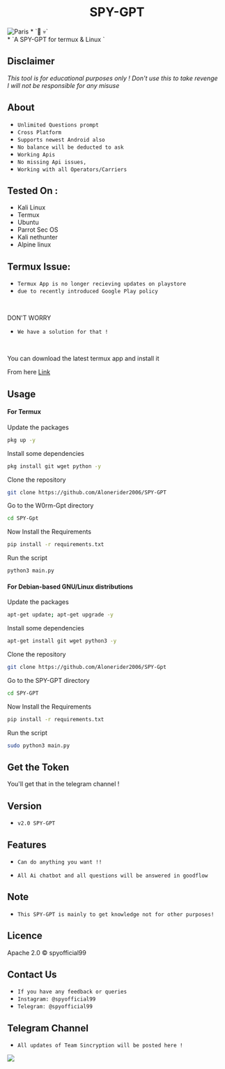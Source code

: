 <h1 align="center">SPY-GPT<br>
</h1>
<img src="logoworm.png" alt="Paris" class="center">
* `📱 💀`<br />
* `A SPY-GPT for termux & Linux `

## Disclaimer
*This tool is for educational purposes only !*
_Don't use this to take revenge_<br />
*I will not be responsible for any misuse*

## About
* `Unlimited Questions prompt`
* `Cross Platform`
* `Supports newest Android also`
* `No balance will be deducted to ask`
* `Working Apis`
* `No missing Api issues,`
* `Working with all Operators/Carriers`

## Tested On :
<ul>
  <li>Kali Linux</li>
  <li>Termux</li>
  <li>Ubuntu</li>
  <li>Parrot Sec OS</li>
  <li>Kali nethunter</li>
  <li>Alpine linux</li>
  
</ul>

## Termux Issue:
* `Termux App is no longer recieving updates on playstore`
* `due to recently introduced Google Play policy `
<br>

DON'T WORRY
* `We have a solution for that !`
<br>


You can download the latest termux app and install it

From here <a href="https://f-droid.org/repo/com.termux_118.apk">Link</a>

## Usage



#### For Termux

Update the packages
```bash
pkg up -y
```
Install some dependencies
```bash
pkg install git wget python -y
```
Clone the repository
```bash
git clone https://github.com/Alonerider2006/SPY-GPT
```
Go to the W0rm-Gpt directory
```bash
cd SPY-Gpt
```
Now Install the Requirements 
```bash
pip install -r requirements.txt
```
Run the script
```bash
python3 main.py
```



#### For Debian-based GNU/Linux distributions

Update the packages
```bash
apt-get update; apt-get upgrade -y
```
Install some dependencies
```bash
apt-get install git wget python3 -y
```
Clone the repository
```bash
git clone https://github.com/Alonerider2006/SPY-Gpt
```
Go to the SPY-GPT directory
```bash
cd SPY-GPT
```
Now Install the Requirements 
```bash
pip install -r requirements.txt
```
Run the script
```bash
sudo python3 main.py
```

## Get the Token

You'll get that in the telegram channel !

## Version
* `v2.0 SPY-GPT`

## Features
* `Can do anything you want !!`

* `All Ai chatbot and all questions will be answered in goodflow`

## Note
* `This SPY-GPT is mainly to get knowledge not for other purposes!`

## Licence
Apache 2.0 © spyofficial99


## Contact Us
* `If you have any feedback or queries`
* `Instagram: @spyofficial99`
* `Telegram: @spyofficial99`

## Telegram Channel

* `All updates of Team Sincryption will be posted here !`

<a href="https://t.me/spyofficial99">
         <img src="https://smartiblogster.com/wp-content/uploads/2021/03/smartiblogster-iblogster-join-telegram-channel.png">
